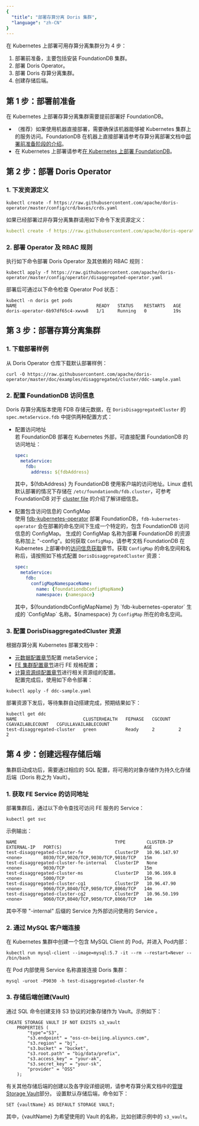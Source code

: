 ```yaml
---
{
  "title": "部署存算分离 Doris 集群",
  "language": "zh-CN"
}
---
```


<!-- 
Licensed to the Apache Software Foundation (ASF) under one
or more contributor license agreements.  See the NOTICE file
distributed with this work for additional information
regarding copyright ownership.  The ASF licenses this file
to you under the Apache License, Version 2.0 (the
"License"); you may not use this file except in compliance
with the License.  You may obtain a copy of the License at

  http://www.apache.org/licenses/LICENSE-2.0

Unless required by applicable law or agreed to in writing,
software distributed under the License is distributed on an
"AS IS" BASIS, WITHOUT WARRANTIES OR CONDITIONS OF ANY
KIND, either express or implied.  See the License for the
specific language governing permissions and limitations
under the License.
-->

在 Kubernetes 上部署可用存算分离集群分为 4 步：
1. 部署前准备，主要包括安装 FoundationDB 集群。
2. 部署 Doris Operator。
3. 部署 Doris 存算分离集群。
4. 创建存储后端。

## 第 1 步：部署前准备
在 Kubernetes 上部署存算分离集群需要提前部署好 FoundationDB。
- （推荐）如果使用机器直接部署，需要确保该机器能够被 Kubernetes 集群上的服务访问。FoundationDB 在机器上直接部署请参考存算分离部署文档中[部署前准备阶段的介绍](../../../compute-storage-decoupled/before-deployment)。
- 在 Kubernetes 上部署请参考[在 Kubernetes 上部署 FoundationDB](install-fdb.md)。

## 第 2 步：部署 Doris Operator
### 1. 下发资源定义
```shell
kubectl create -f https://raw.githubusercontent.com/apache/doris-operator/master/config/crd/bases/crds.yaml
```
如果已经部署过非存算分离集群请用如下命令下发资源定义：
```yaml
kubectl create -f https://raw.githubusercontent.com/apache/doris-operator/master/config/crd/bases/disaggregated.cluster.doris.com_dorisdisaggregatedclusters.yaml
```

### 2. 部署 Operator 及 RBAC 规则
执行如下命令部署 Doris Operator 及其依赖的 RBAC 规则：
```shell
kubectl apply -f https://raw.githubusercontent.com/apache/doris-operator/master/config/operator/disaggregated-operator.yaml
```
部署后可通过以下命令检查 Operator Pod 状态：
```shell
kubectl -n doris get pods
NAME                              READY   STATUS    RESTARTS   AGE
doris-operator-6b97df65c4-xwvw8   1/1     Running   0          19s
```

## 第 3 步：部署存算分离集群
### 1. 下载部署样例
从 Doris Operator 仓库下载默认部署样例：
```shell
curl -O https://raw.githubusercontent.com/apache/doris-operator/master/doc/examples/disaggregated/cluster/ddc-sample.yaml
```

### 2. 配置 FoundationDB 访问信息
Doris 存算分离版本使用 FDB 存储元数据，在 `DorisDisaggregatedCluster` 的 `spec.metaService.fdb` 中提供两种配置方式：
- 配置访问地址  
  若 FoundationDB 部署在 Kubernetes 外部，可直接配置 FoundationDB 的访问地址：
    ```yaml
    spec:
      metaService:
        fdb:
          address: ${fdbAddress}
    ```
  其中，${fdbAddress} 为 FoundationDB 使用客户端的访问地址。Linux 虚机默认部署的情况下存储在 `/etc/foundationdb/fdb.cluster`，可参考 FoundationDB 对于 [cluster file](https://apple.github.io/foundationdb/administration.html#foundationdb-cluster-file) 的介绍了解详细信息。

- 配置包含访问信息的 ConfigMap  
  使用 [fdb-kubernetes-operator](https://github.com/FoundationDB/fdb-kubernetes-operator) 部署 FoundationDB，`fdb-kubernetes-operator` 会在部署的命名空间下生成一个特定的，包含 FoundationDB 访问信息的 ConfigMap。
  生成的 ConfigMap 名称为部署 FoundationDB 的资源名称加上 "-config"。如何获取 `ConfigMap`，请参考文档 FoundationDB 在 Kubernetes 上部署中的[访问信息获取](./install-fdb.md#获取包含-foundationdb-访问信息的-configmap)章节。获取 `ConfigMap` 的命名空间和名称后，请按照如下格式配置 `DorisDisaggregatedCluster` 资源：
    ```yaml
    spec:
      metaService:
        fdb:
          configMapNamespaceName:
            name: {foundationdbConfigMapName}
            namespace: {namespace}
    ```
  其中，${foundationdbConfigMapName} 为 `fdb-kubernetes-operator` 生成的 `ConfigMap` 名称。${namespace} 为 `ConfigMap` 所在的命名空间。

### 3. 配置 DorisDisaggregatedCluster 资源
根据存算分离 Kubernetes 部署文档中：
- [元数据配置章节](config-ms.md)配置 metaService；
- [FE 集群配置章节](config-fe.md)进行 FE 规格配置；
- [计算资源组配置章节](config-cg.md)进行相关资源组的配置。  
  配置完成后，使用如下命令部署：
```shell
kubectl apply -f ddc-sample.yaml
```
部署资源下发后，等待集群自动搭建完成，预期结果如下：
```shell
kubectl get ddc
NAME                         CLUSTERHEALTH   FEPHASE   CGCOUNT   CGAVAILABLECOUNT   CGFULLAVAILABLECOUNT
test-disaggregated-cluster   green           Ready     2         2                  2
```

## 第 4 步：创建远程存储后端
集群启动成功后，需要通过相应的 SQL 配置，将可用的对象存储作为持久化存储后端（Doris 称之为 Vault）。
### 1. 获取 FE Service 的访问地址
部署集群后，通过以下命令查找可访问 FE 服务的 Service：
```shell
kubectl get svc
```
示例输出：
```shell
NAME                                     TYPE        CLUSTER-IP     EXTERNAL-IP   PORT(S)                               AGE
test-disaggregated-cluster-fe            ClusterIP   10.96.147.97   <none>        8030/TCP,9020/TCP,9030/TCP,9010/TCP   15m
test-disaggregated-cluster-fe-internal   ClusterIP   None           <none>        9030/TCP                              15m
test-disaggregated-cluster-ms            ClusterIP   10.96.169.8    <none>        5000/TCP                              15m
test-disaggregated-cluster-cg1           ClusterIP   10.96.47.90    <none>        9060/TCP,8040/TCP,9050/TCP,8060/TCP   14m
test-disaggregated-cluster-cg2           ClusterIP   10.96.50.199   <none>        9060/TCP,8040/TCP,9050/TCP,8060/TCP   14m
```
其中不带 "-internal" 后缀的 Service 为外部访问使用的 Service 。

### 2. 通过 MySQL 客户端连接
在 Kubernetes 集群中创建一个包含 MySQL Client 的 Pod，并进入 Pod内部：
```shell
kubectl run mysql-client --image=mysql:5.7 -it --rm --restart=Never -- /bin/bash
```
在 Pod 内部使用 Service 名称直接连接 Doris 集群：
```shell
mysql -uroot -P9030 -h test-disaggregated-cluster-fe
```

### 3. 存储后端创建(Vault)
通过 SQL 命令创建支持 S3 协议的对象存储作为 Vault。示例如下：
 ```mysql
 CREATE STORAGE VAULT IF NOT EXISTS s3_vault
     PROPERTIES (
         "type"="S3",
         "s3.endpoint" = "oss-cn-beijing.aliyuncs.com",
         "s3.region" = "bj",
         "s3.bucket" = "bucket",
         "s3.root.path" = "big/data/prefix",
         "s3.access_key" = "your-ak",
         "s3.secret_key" = "your-sk",
         "provider" = "OSS"
     );
 ```
有关其他存储后端的创建以及各字段详细说明，请参考存算分离文档中的[管理 Storage Vault](../../../compute-storage-decoupled/managing-storage-vault.md)部分。
设置默认存储后端，命令如下：
```mysql
SET {vaultName} AS DEFAULT STORAGE VAULT;
```
其中，{vaultName} 为希望使用的 Vault 的名称，比如创建示例中的 `s3_vault`。